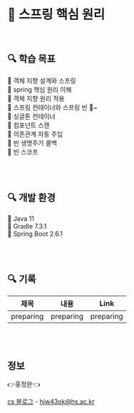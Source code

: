 # 🚩 스프링 핵심 원리

<br>

## 🔍 학습 목표 

🔹 객체 지향 설계와 스프링<br>
🔹 spring 핵심 원리 이해<br>
🔹 객체 지향 원리 적용 <br>
🔹 스프링 컨테이너와 스프링 빈 🚩~<br>
🔹 싱글톤 컨테이너<br>
🔹 컴포넌트 스캔<br>
🔹 의존관계 자동 주입<br>
🔹 빈 생명주기 콜백<br>
🔹 빈 스코프


<br><br>

## 🔍 개발 환경 

🔹 Java 11 <br>
🔹 Gradle 7.3.1 <br>
🔹 Spring Boot 2.6.1 <br>

<br><br>

## 🔍 기록


|제목|내용|Link|
|------|---|---|
|preparing|preparing|preparing|


<br><br>
## 정보

👉홍정완👈

[cs 블로그](https://velog.io/@daydream) -
hjw43ok@hs.ac.kr
